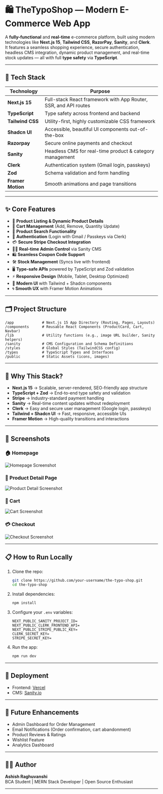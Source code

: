 # 🛍️ TheTypoShop — Modern E-Commerce Web App

A **fully-functional** and **real-time** e-commerce platform, built using modern technologies like **Next.js 15**, **Tailwind CSS**, **RazorPay**, **Sanity**, and **Clerk**.  
It features a seamless shopping experience, secure authentication, headless CMS integration, dynamic product management, and real-time stock updates — all with full **type safety** via **TypeScript**.

---

## 🚀 Tech Stack

| Technology        | Purpose                                                         |
| ----------------- | --------------------------------------------------------------- |
| **Next.js 15**    | Full-stack React framework with App Router, SSR, and API routes |
| **TypeScript**    | Type safety across frontend and backend                         |
| **Tailwind CSS**  | Utility-first, highly customizable CSS framework                |
| **Shadcn UI**     | Accessible, beautiful UI components out-of-the-box              |
| **Razorpay**      | Secure online payments and checkout                             |
| **Sanity**        | Headless CMS for real-time product & category management        |
| **Clerk**         | Authentication system (Gmail login, passkeys)                   |
| **Zod**           | Schema validation and form handling                             |
| **Framer Motion** | Smooth animations and page transitions                          |

---

## ✨ Core Features

- 🛒 **Product Listing & Dynamic Product Details**
- 🧺 **Cart Management** (Add, Remove, Quantity Update)
- 🔎 **Product Search Functionality**
- 🔐 **Authentication** (Login with Gmail / Passkeys via Clerk)
- 💳 **Secure Stripe Checkout Integration**
- 🧑‍💼 **Real-time Admin Control** via Sanity CMS
- 🛍️ **Seamless Coupon Code Support**
- 🛠️ **Stock Management** (Syncs live with frontend)
- 🖥️ **Type-safe APIs** powered by TypeScript and Zod validation
- ⚡ **Responsive Design** (Mobile, Tablet, Desktop Optimized)
- 🎨 **Modern UI** with Tailwind + Shadcn components
- 🌀 **Smooth UX** with Framer Motion Animations

---

## 🗂 Project Structure

```
/app             # Next.js 15 App Directory (Routing, Pages, Layouts)
/components      # Reusable React Components (ProductCard, Cart, Navbar)
/lib             # Utility functions (e.g., image URL builder, Sanity helpers)
/sanity          # CMS Configuration and Schema Definitions
/styles          # Global Styles (TailwindCSS config)
/types           # TypeScript Types and Interfaces
/public          # Static Assets (icons, images)
```

---

## 🧠 Why This Stack?

- **Next.js 15** → Scalable, server-rendered, SEO-friendly app structure
- **TypeScript + Zod** → End-to-end type safety and validation
- **Stripe** → Industry-standard payment handling
- **Sanity** → Real-time content updates without redeployment
- **Clerk** → Easy and secure user management (Google login, passkeys)
- **Tailwind + Shadcn UI** → Fast, responsive, accessible UIs
- **Framer Motion** → High-quality transitions and interactions

---

## 📸 Screenshots

### 🏠 Homepage

![Homepage Screenshot](public/screenshots/homepage.png)

### 📄 Product Detail Page

![Product Detail Screenshot](public/screenshots/product-detail.png)

### 🛒 Cart

![Cart Screenshot](public/screenshots/cart.png)

### 💳 Checkout

![Checkout Screenshot](public/screenshots/checkout.png)

---

## 📋 How to Run Locally

1. Clone the repo:

   ```bash
   git clone https://github.com/your-username/the-typo-shop.git
   cd the-typo-shop
   ```

2. Install dependencies:

   ```bash
   npm install
   ```

3. Configure your `.env` variables:

   ```
   NEXT_PUBLIC_SANITY_PROJECT_ID=
   NEXT_PUBLIC_CLERK_FRONTEND_API=
   NEXT_PUBLIC_STRIPE_PUBLIC_KEY=
   CLERK_SECRET_KEY=
   STRIPE_SECRET_KEY=
   ```

4. Run the app:
   ```bash
   npm run dev
   ```

---

## 🚀 Deployment

- Frontend: [Vercel](https://e-commerce-project-neon-gamma.vercel.app/)
- CMS: [Sanity.io](https://e-commerce-project-neon-gamma.vercel.app/studio)

---

## 📌 Future Enhancements

- Admin Dashboard for Order Management
- Email Notifications (Order confirmation, cart abandonment)
- Product Reviews & Ratings
- Wishlist Feature
- Analytics Dashboard

---

## 👨‍💻 Author

**Ashish Raghuvanshi**  
BCA Student | MERN Stack Developer | Open Source Enthusiast

---
